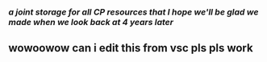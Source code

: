 ### ***a joint storage for all CP resources that I hope we'll be glad we made when we look back at 4 years later***

## wowoowow can i edit this from vsc pls pls work 

